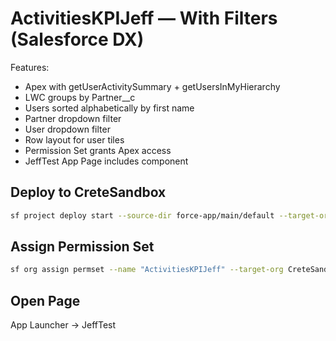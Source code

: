 # ActivitiesKPIJeff — With Filters (Salesforce DX)

Features:
- Apex with getUserActivitySummary + getUsersInMyHierarchy
- LWC groups by Partner__c
- Users sorted alphabetically by first name
- Partner dropdown filter
- User dropdown filter
- Row layout for user tiles
- Permission Set grants Apex access
- JeffTest App Page includes component

## Deploy to CreteSandbox

```bash
sf project deploy start --source-dir force-app/main/default --target-org CreteSandbox
```

## Assign Permission Set

```bash
sf org assign permset --name "ActivitiesKPIJeff" --target-org CreteSandbox
```

## Open Page

App Launcher → JeffTest
